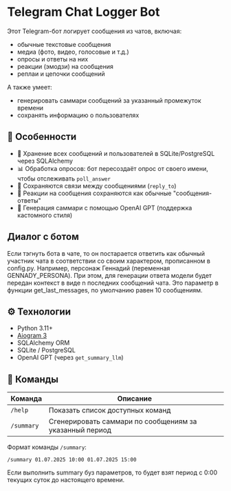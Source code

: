 # Telegram Chat Logger Bot

Этот Telegram-бот логирует сообщения из чатов, включая:

- обычные текстовые сообщения
- медиа (фото, видео, голосовые и т.д.)
- опросы и ответы на них
- реакции (эмодзи) на сообщения
- реплаи и цепочки сообщений

А также умеет:

- генерировать саммари сообщений за указанный промежуток времени
- сохранять информацию о пользователях

## 🧠 Особенности

- 💾 Хранение всех сообщений и пользователей в SQLite/PostgreSQL через SQLAlchemy
- 📊 Обработка опросов: бот пересоздаёт опрос от своего имени, чтобы отслеживать `poll_answer`
- 🧵 Сохраняются связи между сообщениями (`reply_to`)
- 💬 Реакции на сообщения сохраняются как обычные "сообщения-ответы"
- 🤖 Генерация саммари с помощью OpenAI GPT (поддержка кастомного стиля)
## Диалог с ботом

Если тэгнуть бота в чате, то он постарается ответить как обычный участник чата в соответствии со своим характером, прописанном в config.py. Например, персонаж Геннадий (переменная GENNADY_PERSONA). При этом, для генерации ответа модели будет передан контекст в виде n последних сообщений чата. Это параметр в функции get_last_messages, по умолчанию равен 10 сообщениям.

## ⚙️ Технологии

- Python 3.11+
- [Aiogram 3](https://docs.aiogram.dev/)
- SQLAlchemy ORM
- SQLite / PostgreSQL
- OpenAI GPT (через `get_summary_llm`)

## 📌 Команды

| Команда       | Описание |
|---------------|----------|
| `/help`       | Показать список доступных команд |
| `/summary`    | Сгенерировать саммари по сообщениям за указанный период |

Формат команды `/summary`:
```
/summary 01.07.2025 10:00 01.07.2025 15:00
```  

Если выполнить summary буз параметров, то будет взят период с 0:00 текущих суток до настоящего времени.


